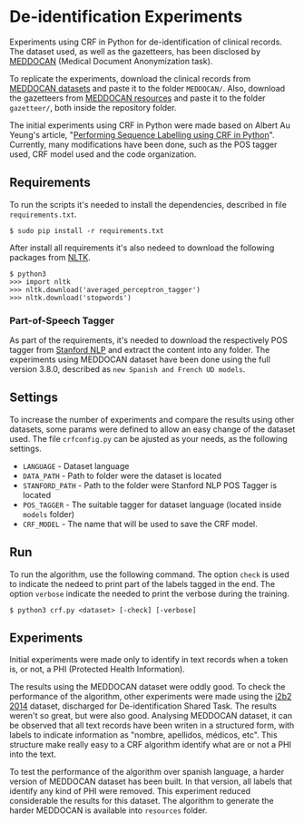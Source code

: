 # De-identification Experiments

Experiments using CRF in Python for de-identification of clinical records. The dataset used, as well as the gazetteers, has been disclosed by [MEDDOCAN](http://temu.bsc.es/meddocan/) (Medical Document Anonymization task).

To replicate the experiments, download the clinical records from [MEDDOCAN datasets](http://temu.bsc.es/meddocan/index.php/data/) and paste it to the folder ```MEDDOCAN/```. Also, download the gazetteers from [MEDDOCAN resources](http://temu.bsc.es/meddocan/index.php/resources/) and paste it to the folder ```gazetteer/```, both inside the repository folder.

The initial experiments using CRF in Python were made based on Albert Au Yeung's article, "[Performing Sequence Labelling using CRF in Python](http://www.albertauyeung.com/post/python-sequence-labelling-with-crf/)". Currently, many modifications have been done, such as the POS tagger used, CRF model used and the code organization.

## Requirements

To run the scripts it's needed to install the dependencies, described in file ```requirements.txt```.

    $ sudo pip install -r requirements.txt

After install all requirements it's also nedeed to download the following packages from [NLTK](https://www.nltk.org/).

    $ python3
    >>> import nltk
    >>> nltk.download('averaged_perceptron_tagger')
    >>> nltk.download('stopwords')

### Part-of-Speech Tagger

As part of the requirements, it's needed to download the respectively POS tagger from [Stanford NLP](https://nlp.stanford.edu/software/tagger.html) and extract the content into any folder. The experiments using MEDDOCAN dataset have been done using the full version 3.8.0, described as ```new Spanish and French UD models```.

## Settings

To increase the number of experiments and compare the results using other datasets, some params were defined to allow an easy change of the dataset used. The file ```crfconfig.py``` can be ajusted as your needs, as the following settings.

* ```LANGUAGE``` - Dataset language
* ```DATA_PATH``` - Path to folder were the dataset is located
* ```STANFORD_PATH``` - Path to the folder were Stanford NLP POS Tagger is located
* ```POS_TAGGER``` - The suitable tagger for dataset language (located inside ```models``` folder)
* ```CRF_MODEL``` - The name that will be used to save the CRF model.

## Run

To run the algorithm, use the following command. The option ```check``` is used to indicate the nedeed to print part of the labels tagged in the end. The option ```verbose``` indicate the needed to print the verbose during the training.

    $ python3 crf.py <dataset> [-check] [-verbose]

## Experiments

Initial experiments were made only to identify in text records when a token is, or not, a PHI (Protected Health Information).

The results using the MEDDOCAN dataset were oddly good. To check the performance of the algorithm, other experiments were made using the [i2b2 2014](https://www.i2b2.org/NLP/HeartDisease/) dataset, discharged for De-identification Shared Task. The results weren't so great, but were also good. Analysing MEDDOCAN dataset, it can be observed that all text records have been writen in a structured form, with labels to indicate information as "nombre, apellidos, médicos, etc". This structure make really easy to a CRF algorithm identify what are or not a PHI into the text.

To test the performance of the algorithm over spanish language, a harder version of MEDDOCAN dataset has been built. In that version, all labels that identify any kind of PHI were removed. This experiment reduced considerable the results for this dataset. The algorithm to generate the harder MEDDOCAN is available into ```resources``` folder.
